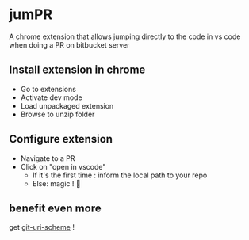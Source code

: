 # jumPR
A chrome extension that allows jumping directly to the code in vs code when doing a PR on bitbucket server

## Install extension in chrome
- Go to extensions
- Activate dev mode
- Load unpackaged extension
- Browse to unzip folder

## Configure extension
- Navigate to a PR
- Click on "open in vscode"
    - If it's the first time : inform the local path to your repo
    - Else: magic ! 🌈

## benefit even more
get [git-uri-scheme](https://github.com/salfab/git-uri-scheme/releases) !
